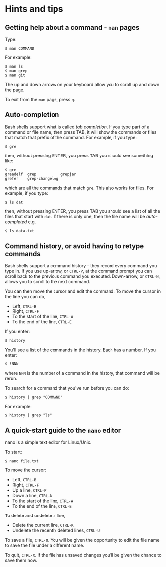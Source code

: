 # Hints and tips

## Getting help about a command - `man` pages

Type:

    $ man COMMAND

For example:

    $ man ls
    $ man grep
    $ man git

The up and down arrows on your keyboard allow you to scroll up and down the page.

To exit from the `man` page, press `q`.

## Auto-completion

Bash shells support what is called *tab completion*. If you type part of a command or file name, then press TAB, it will show the commands or files that match that prefix of the command. For example, if you type:

    $ gre

then, without pressing ENTER, you press TAB you should see something like:

    $ gre
    greadelf  grep           grepjar
    grefer    grep-changelog

which are all the commands that match `gre`. This also works for files. For example, if you type:

    $ ls dat

then, without pressing ENTER, you press TAB you should see a list of all the files that start with `dat`. If there is only one, then the file name will be *auto-completed* e.g.

    $ ls data.txt

## Command history, or avoid having to retype commands

Bash shells support a command history - they record every command you type in. If you use up-arrow, or `CTRL-P`, at the command prompt you can scroll back to the previous command you executed. Down-arrow, or `CTRL-N`, allows you to scroll to the next command.

You can then move the cursor and edit the command. To move the cursor in the line you can do,

* Left, `CTRL-B`
* Right, `CTRL-F`
* To the start of the line, `CTRL-A`
* To the end of the line, `CTRL-E`

If you enter:

    $ history

You'll see a list of the commands in the history. Each has a number. If you enter:

    $ !NNN

where `NNN` is the number of a command in the history, that command will be rerun.

To search for a command that you've run before you can do:

    $ history | grep "COMMAND"

For example:

    $ history | grep "ls"

## A quick-start guide to the `nano` editor

nano is a simple text editor for Linux/Unix.

To start:

    $ nano file.txt

To move the cursor:

* Left, `CTRL-B`
* Right, `CTRL-F`
* Up a line, `CTRL-P`
* Down a line, `CTRL-N`
* To the start of the line, `CTRL-A`
* To the end of the line, `CTRL-E`

To delete and undelete a line,

* Delete the current line, `CTRL-K`
* Undelete the recently deleted lines, `CTRL-U`

To save a file, `CTRL-O`. You will be given the opportunity to edit the file name to save the file under a different name.

To quit, `CTRL-X`. If the file has unsaved changes you'll be given the chance to save them now.

